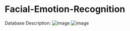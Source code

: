 # Facial-Emotion-Recognition
Database Description:
![image](https://github.com/user-attachments/assets/645b5b6e-83bb-47d1-9043-3f719651e997)
![image](https://github.com/user-attachments/assets/33b0f22c-4184-4bf6-8c29-56deef64ea63)
